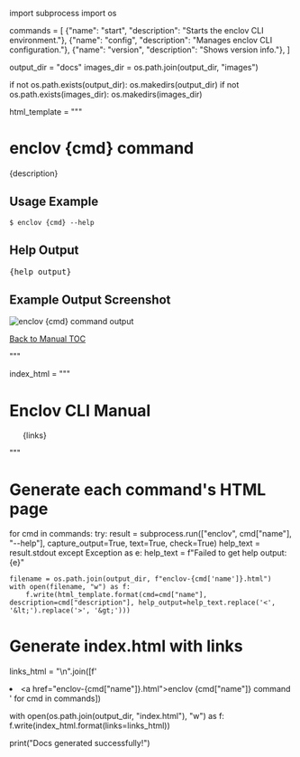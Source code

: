 import subprocess
import os

commands = [
    {"name": "start", "description": "Starts the enclov CLI environment."},
    {"name": "config", "description": "Manages enclov CLI configuration."},
    {"name": "version", "description": "Shows version info."},
]


output_dir = "docs"
images_dir = os.path.join(output_dir, "images")

if not os.path.exists(output_dir):
    os.makedirs(output_dir)
if not os.path.exists(images_dir):
    os.makedirs(images_dir)

html_template = """
<!DOCTYPE html>
<html lang="en">
<head>
<meta charset="UTF-8" />
<title>enclov {cmd} command</title>
<style>
  body {{
    background: #121212;
    color: #eee;
    font-family: 'Fira Mono', monospace;
    padding: 2rem;
  }}
  h1, h2 {{
    color: #79b8ff;
  }}
  pre {{
    background: #222;
    padding: 1rem;
    border-radius: 4px;
    overflow-x: auto;
  }}
  img {{
    max-width: 100%;
    border: 1px solid #444;
    margin: 1rem 0;
    border-radius: 4px;
  }}
  a {{
    color: #79b8ff;
    text-decoration: none;
  }}
  a:hover {{
    text-decoration: underline;
  }}
</style>
</head>
<body>
  <h1>enclov {cmd} command</h1>
  <p>{description}</p>

  <h2>Usage Example</h2>
  <pre><code>$ enclov {cmd} --help</code></pre>

  <h2>Help Output</h2>
  <pre>{help_output}</pre>

  <!-- Example image, replace or remove if you don't have -->
  <h2>Example Output Screenshot</h2>
  <img src="images/enclov-{cmd}-output.png" alt="enclov {cmd} command output" />

  <p><a href="index.html">Back to Manual TOC</a></p>
</body>
</html>
"""

index_html = """
<!DOCTYPE html>
<html lang="en">
<head>
<meta charset="UTF-8" />
<title>Enclov CLI Manual - Table of Contents</title>
<style>
  body {{
    background: #121212;
    color: #eee;
    font-family: 'Fira Mono', monospace;
    padding: 2rem;
  }}
  a {{
    color: #79b8ff;
    text-decoration: none;
    font-size: 1.2rem;
  }}
  a:hover {{
    text-decoration: underline;
  }}
  ul {{
    list-style: none;
    padding-left: 0;
  }}
  li {{
    margin-bottom: 1rem;
  }}
</style>
</head>
<body>
  <h1>Enclov CLI Manual</h1>
  <ul>
    {links}
  </ul>
</body>
</html>
"""

# Generate each command's HTML page
for cmd in commands:
    try:
        result = subprocess.run(["enclov", cmd["name"], "--help"], capture_output=True, text=True, check=True)
        help_text = result.stdout
    except Exception as e:
        help_text = f"Failed to get help output: {e}"

    filename = os.path.join(output_dir, f"enclov-{cmd['name']}.html")
    with open(filename, "w") as f:
        f.write(html_template.format(cmd=cmd["name"], description=cmd["description"], help_output=help_text.replace('<', '&lt;').replace('>', '&gt;')))

# Generate index.html with links
links_html = "\n".join([f'<li><a href="enclov-{cmd["name"]}.html">enclov {cmd["name"]} command</a></li>' for cmd in commands])

with open(os.path.join(output_dir, "index.html"), "w") as f:
    f.write(index_html.format(links=links_html))

print("Docs generated successfully!")
